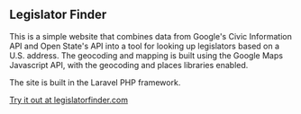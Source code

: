 ## Legislator Finder

This is a simple website that combines data from Google's Civic Information API and Open State's API into a tool for looking up legislators based on a U.S. address. The geocoding and mapping is built using the Google Maps Javascript API, with the geocoding and places libraries enabled.

The site is built in the Laravel PHP framework.

[Try it out at legislatorfinder.com](https://legislatorfinder.com)
